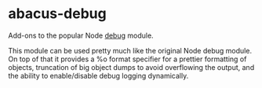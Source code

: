 abacus-debug
===

Add-ons to the popular Node [debug](https://github.com/visionmedia/debug)
module.

This module can be used pretty much like the original Node debug module. On top
of that it provides a %o format specifier for a prettier formatting of objects,
truncation of big object dumps to avoid overflowing the output, and the ability
to enable/disable debug logging dynamically.

